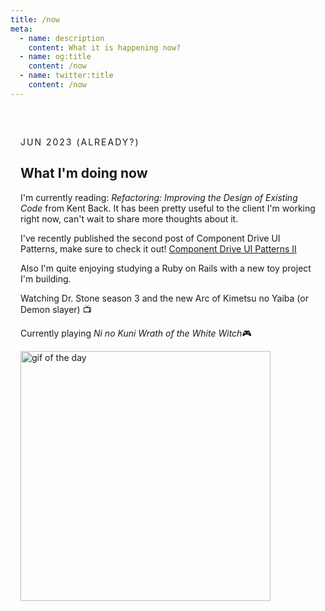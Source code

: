 ```yaml
---
title: /now
meta:
  - name: description
    content: What it is happening now?
  - name: og:title
    content: /now
  - name: twitter:title
    content: /now
---
```


<article class="article">

<time class="time">Jun 2023 (already?)</time>

# What I'm doing now

I'm currently reading: <em>Refactoring: Improving the Design of Existing Code</em> from Kent Back. It has been pretty useful to the client I'm working right now, can't wait to share 
more thoughts about it.

I've recently published the second post of Component Drive UI Patterns, make sure to check it out! [Component Drive UI Patterns II](/articles/component-driven-design-part-2)

  Also I'm quite enjoying studying a Ruby on Rails with a new toy project I'm building.
  
Watching Dr. Stone season 3 and the new Arc of Kimetsu no Yaiba (or Demon slayer) 📺

Currently playing <em>Ni no Kuni Wrath of the White Witch</em>🎮

<img src="https://media.giphy.com/media/xUPGcF0ytDobP8mkz6/giphy.gif" alt="gif of the day" />
</article>

<style scoped>
:global(#app) {
  min-height: 100vh;
  display: flex;
  flex-direction: column;
  justify-content: space-between;
}

.article {
  width: min(100ch, 100% - 2rem);
  margin-left: auto;
  margin-right: auto;
  padding: 2rem 0;
}

.time {
  text-transform: uppercase;
  font-size: var(--text-base);
  letter-spacing: 2px;
  font-family: var(--font-mono);
  color: var(--color-gray-200);
}

.header-anchor {
  opacity: 0;
  position: absolute;
  top: 2px;
  left: -40px;
  transition: opacity 500ms ease-out;
  min-width: 30px;
  min-height: 30px;
}

img {
  object-fit: contain;
  width: min(400px, 100%);
}
</style>
